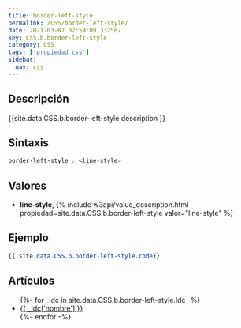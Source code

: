 ```yaml
---
title: border-left-style
permalink: /CSS/border-left-style/
date: 2021-03-07 02:59:09.332587
key: CSS.b.border-left-style
category: CSS
tags: ['propiedad css']
sidebar: 
  nav: css
---
```


## Descripción
{{site.data.CSS.b.border-left-style.description }}

## Sintaxis
~~~css
border-left-style : <line-style>
~~~

## Valores
* **line-style**,  {% include w3api/value_description.html propiedad=site.data.CSS.b.border-left-style valor="line-style" %}

## Ejemplo
~~~css
{{ site.data.CSS.b.border-left-style.code}}
~~~

## Artículos
<ul>
{%- for _ldc in site.data.CSS.b.border-left-style.ldc -%}
   <li>
       <a href="{{_ldc['url'] }}">{{ _ldc['nombre'] }}</a>
   </li>
{%- endfor -%}
</ul>
